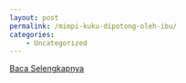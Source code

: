 ```yaml
---
layout: post
permalink: /mimpi-kuku-dipotong-oleh-ibu/
categories:
    - Uncategorized
---
```


[Baca Selengkapnya](/06)